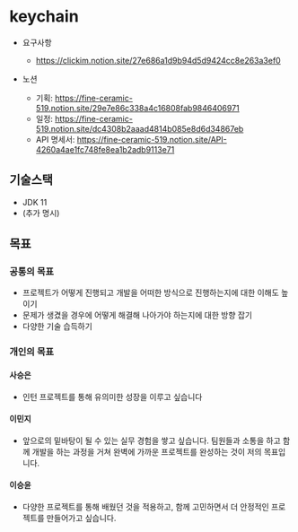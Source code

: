 # keychain
* 요구사항
    * https://clickim.notion.site/27e686a1d9b94d5d9424cc8e263a3ef0
  
* 노션
   * 기획: https://fine-ceramic-519.notion.site/29e7e86c338a4c16808fab9846406971 
   * 일정: https://fine-ceramic-519.notion.site/dc4308b2aaad4814b085e8d6d34867eb
   * API 명세서: https://fine-ceramic-519.notion.site/API-4260a4ae1fc748fe8ea1b2adb9113e71

## 기술스택
* JDK 11
* (추가 명시)


## 목표
### 공통의 목표
* 프로젝트가 어떻게 진행되고 개발을 어떠한 방식으로 진행하는지에 대한 이해도 높이기
* 문제가 생겼을 경우에 어떻게 해결해 나아가야 하는지에 대한 방향 잡기
* 다양한 기술 습득하기

### 개인의 목표
#### 사승은
* 인턴 프로젝트를 통해 유의미한 성장을 이루고 싶습니다

#### 이민지
* 앞으로의 밑바탕이 될 수 있는 실무 경험을 쌓고 싶습니다.
팀원들과 소통을 하고 함께 개발을 하는 과정을 거쳐 완벽에 가까운 프로젝트를 완성하는 것이 저의 목표입니다.

#### 이승윤
* 다양한 프로젝트를 통해 배웠던 것을 적용하고, 함께 고민하면서 더 안정적인 프로젝트를 만들어가고 싶습니다.
